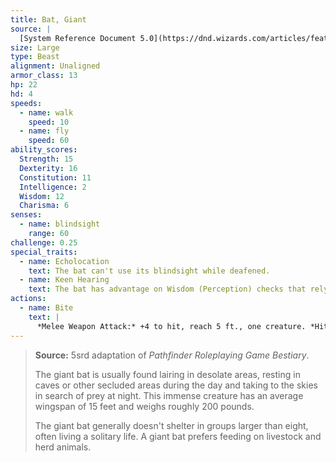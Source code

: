 ```yaml
---
title: Bat, Giant
source: |
  [System Reference Document 5.0](https://dnd.wizards.com/articles/features/systems-reference-document-srd)
size: Large
type: Beast
alignment: Unaligned
armor_class: 13
hp: 22
hd: 4
speeds:
  - name: walk
    speed: 10
  - name: fly
    speed: 60
ability_scores:
  Strength: 15
  Dexterity: 16
  Constitution: 11
  Intelligence: 2
  Wisdom: 12
  Charisma: 6
senses:
  - name: blindsight
    range: 60
challenge: 0.25
special_traits:
  - name: Echolocation
    text: The bat can't use its blindsight while deafened.
  - name: Keen Hearing
    text: The bat has advantage on Wisdom (Perception) checks that rely on hearing.
actions:
  - name: Bite
    text: |
      *Melee Weapon Attack:* +4 to hit, reach 5 ft., one creature. *Hit:* 5 (1d6 + 2) piercing damage.
---
```


> **Source:** 5srd adaptation of *Pathfinder Roleplaying Game Bestiary*.
>
> The giant bat is usually found lairing in desolate areas, resting in caves or other secluded areas during the day and taking to the skies in search of prey at night. This immense creature has an average wingspan of 15 feet and weighs roughly 200 pounds.
>
> The giant bat generally doesn't shelter in groups larger than eight, often living a solitary life. A giant bat prefers feeding on livestock and herd animals.
